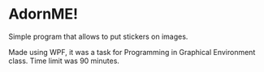 # AdornME!
Simple program that allows to put stickers on images.

Made using WPF, it was a task for Programming in Graphical Environment class. Time limit was 90 minutes.
